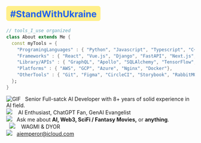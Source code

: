 [![Stand With Ukraine](https://raw.githubusercontent.com/vshymanskyy/StandWithUkraine/main/badges/StandWithUkraine.svg)](https://stand-with-ukraine.pp.ua)
```dart
// tools_I_use organized
class About extends Me { 
  const myTools = {  
    "ProgramingLanguages" : { "Python", "Javascript", "Typescript", "C++", "Rust", "Golang", "Solidity"},
    "Frameworks" : { "React", "Vue.js", "Django", "FastAPI", "Next.js", "Node.js", "Cypress", "LangChain"},
    "Library/APIs" : { "GraphQL", "Apollo", "SQLAlchemy", "TensorFlow", "PyTorch" },
    "Platforms" : { "AWS", "GCP", "Azure", "Nginx", "Docker"},
    "OtherTools" : { "Git", "Figma", "CircleCI", "Storybook", "RabbitMQ" }
  };
}
```

<img alt="GIF" src="https://github.com/SP-XD/SP-XD/blob/main/images/Developer.gif" width="27" /> &nbsp; Senior Full-satck AI Developer with 8+ years of solid experience in AI field.<br>
<img src="https://github.com/SP-XD/SP-XD/blob/main/images/hyperkitty.gif?raw=true" width="22" />&nbsp;&nbsp;&nbsp; AI Enthusiast, ChatGPT Fan, GenAI Evangelist <br>
<img src="https://github.com/SP-XD/SP-XD/blob/main/images/message.gif?raw=true" width="27" />&nbsp;&nbsp; Ask me about **AI, Web3, SciFi / Fantasy Movies,** or **anything**. <br>
&nbsp;&nbsp;<img src="https://github.com/SP-XD/SP-XD/blob/main/images/lightning.gif?raw=true" width="12" />&nbsp;&nbsp;&nbsp;&nbsp;WAGMI & DYOR<br>
<img src="https://github.com/SP-XD/SP-XD/blob/main/images/letterbox.gif?raw=true" width="27" /> &nbsp; aiemperor@icloud.com<br>




    


